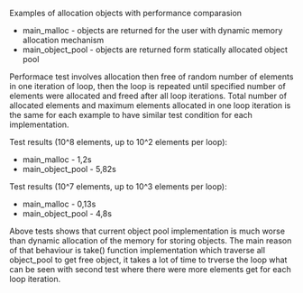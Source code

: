Examples of allocation objects with performance comparasion
- main_malloc - objects are returned for the user with dynamic memory allocation mechanism
- main_object_pool - objects are returned form statically allocated object pool

Performace test involves allocation then free of random number of elements in one iteration of loop, 
then the loop is repeated until specified number of elements were allocated and freed after all loop iterations.
Total number of allocated elements and maximum elements allocated in one loop iteration is the same for each example
to have similar test condition for each implementation.

Test results (10^8 elements, up to 10^2 elements per loop):
- main_malloc - 1,2s
- main_object_pool - 5,82s

Test results (10^7 elements, up to 10^3 elements per loop):
- main_malloc - 0,13s
- main_object_pool - 4,8s

Above tests shows that current object pool implementation is much worse than dynamic allocation of the memory
for storing objects. The main reason of that behaviour is take() function implementation which traverse all object_pool
to get free object, it takes a lot of time to trverse the loop what can be seen with second test where there were more
elements get for each loop iteration.